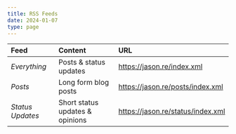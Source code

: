 ```yaml
---
title: RSS Feeds
date: 2024-01-07
type: page
---
```


| **Feed** | **Content** | **URL** |
|:--|:--|:--|
| *Everything* | Posts & status updates | https://jason.re/index.xml
| *Posts* | Long form blog posts | https://jason.re/posts/index.xml
| *Status Updates* | Short status updates & opinions | https://jason.re/status/index.xml
